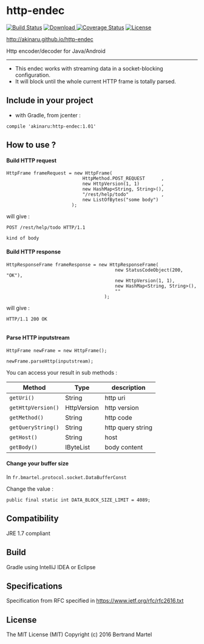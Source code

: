 # http-endec

[![Build Status](https://travis-ci.org/akinaru/http-endec.svg?branch=master)](https://travis-ci.org/akinaru/http-endec)
[![Download](https://api.bintray.com/packages/akinaru/maven/http-endec/images/download.svg) ](https://bintray.com/akinaru/maven/http-endec/_latestVersion)
[![Coverage Status](https://coveralls.io/repos/github/akinaru/http-endec/badge.svg?branch=master)](https://coveralls.io/github/akinaru/http-endec?branch=master)
[![License](http://img.shields.io/:license-mit-blue.svg)](LICENSE.md)

http://akinaru.github.io/http-endec

Http encoder/decoder for Java/Android

<hr/>

* This endec works with streaming data in a socket-blocking configuration. 
* It will block until the whole current HTTP frame is totally parsed.

## Include in your project

* with Gradle, from jcenter :

```
compile 'akinaru:http-endec:1.01'
```

## How to use ?

#### Build HTTP request

```
HttpFrame frameRequest = new HttpFrame(
							HttpMethod.POST_REQUEST      ,
							new HttpVersion(1, 1)        ,
							new HashMap<String, String>(),
							"/rest/help/todo"            ,
							new ListOfBytes("some body")
						);
```

will give : 
```
POST /rest/help/todo HTTP/1.1

kind of body

```

#### Build HTTP response

```
HttpResponseFrame frameResponse = new HttpResponseFrame(
										new StatusCodeObject(200, "OK"),
										new HttpVersion(1, 1),
										new HashMap<String, String>(),
										""
									);
```

will give : 
```
HTTP/1.1 200 OK


```

#### Parse HTTP inputstream

```
HttpFrame newFrame = new HttpFrame();

newFrame.parseHttp(inputstream);
```

You can access your result in sub methods :

|   Method                                   |    Type       |  description |
|--------------------------------------------|---------------|--------------|
| `getUri()`                                 | String        |  http uri    |
| `getHttpVersion()`                         | HttpVersion   |  http version |
| `getMethod()`                              |     String    |   http code   |
| `getQueryString()`                         | String        |  http query string |
| `getHost()`                                | String        |  host              |
| `getBody()`                                | IByteList     |  body content   |

#### Change your buffer size

In `fr.bmartel.protocol.socket.DataBufferConst`

Change the value : 

`public final static int DATA_BLOCK_SIZE_LIMIT = 4089;`

## Compatibility

JRE 1.7 compliant

## Build

Gradle using IntelliJ IDEA or Eclipse

## Specifications 

Specification from RFC specified in https://www.ietf.org/rfc/rfc2616.txt

## License

The MIT License (MIT) Copyright (c) 2016 Bertrand Martel
